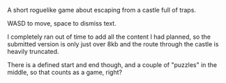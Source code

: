 A short roguelike game about escaping from a castle full of traps.

WASD to move, space to dismiss text.

I completely ran out of time to add all the content I had planned, so the submitted version is only just over 8kb and the route through the castle is heavily truncated.

There is a defined start and end though, and a couple of "puzzles" in the middle, so that counts as a game, right?